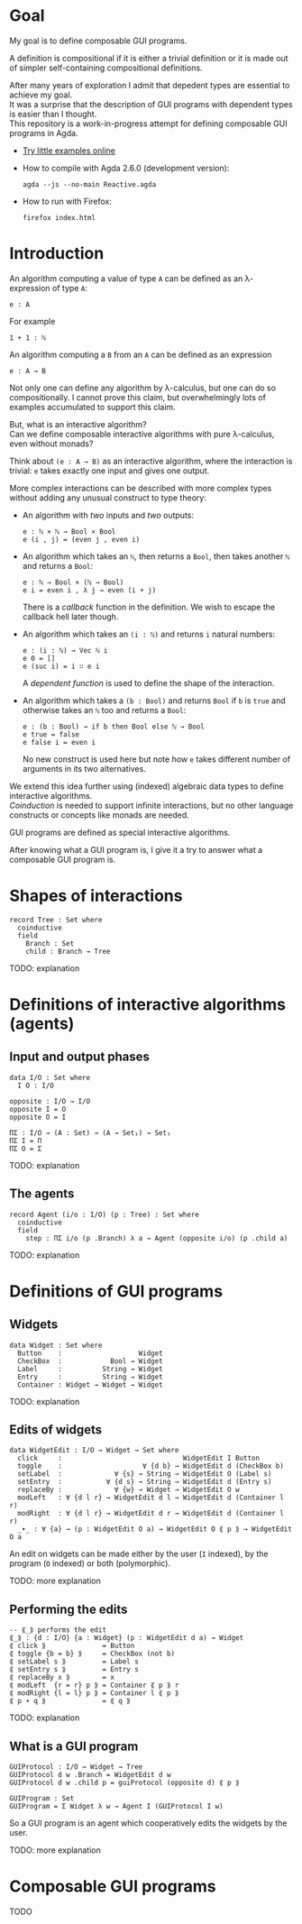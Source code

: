 
# Goal

My goal is to define composable GUI programs.

A definition is compositional if it is either a trivial definition or
it is made out of simpler self-containing compositional definitions.

After many years of exploration I admit that depedent types are essential to achieve my goal.  
It was a surprise that the description of GUI programs with dependent types is easier than I thought.  
This repository is a work-in-progress attempt for defining composable GUI programs in Agda.

-   [Try little examples online](https://people.inf.elte.hu/divip/frp_agda/index.html)

-   How to compile with Agda 2.6.0 (development version):

        agda --js --no-main Reactive.agda

-   How to run with Firefox:

        firefox index.html


# Introduction

An algorithm computing a value of type `A` can be defined as an λ-expression of type `A`:

    e : A

For example

    1 + 1 : ℕ

An algorithm computing a `B` from an `A` can be defined as an expression

    e : A → B

Not only one can define any algorithm by λ-calculus, but one can do so compositionally.
I cannot prove this claim, but overwhelmingly lots of examples accumulated to support this claim.

But, what is an interactive algorithm?  
Can we define composable interactive algorithms with pure λ-calculus, even without monads?

Think about `(e : A → B)` as an interactive algorithm, where the interaction is trivial:
`e` takes exactly one input and gives one output.

More complex interactions can be described with more complex types without adding any unusual
construct to type theory:

-   An algorithm with *two* inputs and *two* outputs:

        e : ℕ × ℕ → Bool × Bool
        e (i , j) = (even j , even i)

-   An algorithm which takes an `ℕ`, then returns a `Bool`, then takes another `ℕ` and returns a `Bool`:

        e : ℕ → Bool × (ℕ → Bool)
        e i = even i , λ j → even (i + j)

    There is a *callback* function in the definition. We wish to escape the callback hell later though.

-   An algorithm which takes an `(i : ℕ)` and returns `i` natural numbers:

        e : (i : ℕ) → Vec ℕ i
        e 0 = []
        e (suc i) = i ∷ e i

    A *dependent function* is used to define the shape of the interaction.

-   An algorithm which takes a `(b : Bool)` and returns `Bool` if `b` is `true` and otherwise takes an
    `ℕ` too and returns a `Bool`:

        e : (b : Bool) → if b then Bool else ℕ → Bool
        e true = false
        e false i = even i

    No new construct is used here but note how `e` takes different number of arguments in its two alternatives.

We extend this idea further using (indexed) algebraic data types to define interactive algorithms.  
*Coinduction* is needed to support infinite interactions,
but no other language constructs or concepts like monads are needed.

GUI programs are defined as special interactive algorithms.

After knowing what a GUI program is, I give it a try to answer what a
composable GUI program is.


# Shapes of interactions

    record Tree : Set where
      coinductive
      field
        Branch : Set
        child : Branch → Tree

TODO: explanation

# Definitions of interactive algorithms (agents)

## Input and output phases

    data I/O : Set where
      I O : I/O

    opposite : I/O → I/O
    opposite I = O
    opposite O = I

    ΠΣ : I/O → (A : Set) → (A → Set₁) → Set₁
    ΠΣ I = Π
    ΠΣ O = Σ

TODO: explanation

## The agents

    record Agent (i/o : I/O) (p : Tree) : Set where
      coinductive
      field
        step : ΠΣ i/o (p .Branch) λ a → Agent (opposite i/o) (p .child a)

TODO: explanation

# Definitions of GUI programs

## Widgets

    data Widget : Set where
      Button    :                   Widget
      CheckBox  :            Bool → Widget
      Label     :          String → Widget
      Entry     :          String → Widget
      Container : Widget → Widget → Widget

TODO: explanation

## Edits of widgets

    data WidgetEdit : I/O → Widget → Set where
      click     :                              WidgetEdit I Button
      toggle    :                    ∀ {d b} → WidgetEdit d (CheckBox b)
      setLabel  :             ∀ {s} → String → WidgetEdit O (Label s)
      setEntry  :           ∀ {d s} → String → WidgetEdit d (Entry s)
      replaceBy :             ∀ {w} → Widget → WidgetEdit O w
      modLeft   : ∀ {d l r} → WidgetEdit d l → WidgetEdit d (Container l r)
      modRight  : ∀ {d l r} → WidgetEdit d r → WidgetEdit d (Container l r)
      _∙_ : ∀ {a} → (p : WidgetEdit O a) → WidgetEdit O ⟪ p ⟫ → WidgetEdit O a

An edit on widgets can be made either by the user (`I` indexed), by the program (`O` indexed)
or both (polymorphic).

TODO: more explanation

## Performing the edits

    -- ⟪_⟫ performs the edit
    ⟪_⟫ : {d : I/O} {a : Widget} (p : WidgetEdit d a) → Widget
    ⟪ click ⟫              = Button
    ⟪ toggle {b = b} ⟫     = CheckBox (not b)
    ⟪ setLabel s ⟫         = Label s
    ⟪ setEntry s ⟫         = Entry s
    ⟪ replaceBy x ⟫        = x
    ⟪ modLeft  {r = r} p ⟫ = Container ⟪ p ⟫ r
    ⟪ modRight {l = l} p ⟫ = Container l ⟪ p ⟫
    ⟪ p ∙ q ⟫              = ⟪ q ⟫

TODO: explanation

## What is a GUI program

    GUIProtocol : I/O → Widget → Tree
    GUIProtocol d w .Branch = WidgetEdit d w
    GUIProtocol d w .child p = guiProtocol (opposite d) ⟪ p ⟫

    GUIProgram : Set
    GUIProgram = Σ Widget λ w → Agent I (GUIProtocol I w)

So a GUI program is an agent which cooperatively edits the widgets by the user.

TODO: more explanation

# Composable GUI programs

TODO



